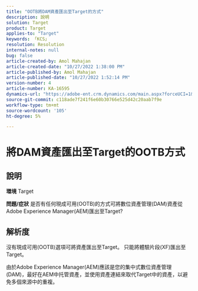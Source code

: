 ```yaml
---
title: "OOTB將DAM資產匯出至Target的方式"
description: 說明
solution: Target
product: Target
applies-to: "Target"
keywords: 「KCS」
resolution: Resolution
internal-notes: null
bug: false
article-created-by: Amol Mahajan
article-created-date: "10/27/2022 1:38:00 PM"
article-published-by: Amol Mahajan
article-published-date: "10/27/2022 1:52:14 PM"
version-number: 4
article-number: KA-16595
dynamics-url: "https://adobe-ent.crm.dynamics.com/main.aspx?forceUCI=1&pagetype=entityrecord&etn=knowledgearticle&id=86fb7590-fc55-ed11-bba2-6045bd006793"
source-git-commit: c118ade7f241f6e60b30766e525d42c20aab7f9e
workflow-type: tm+mt
source-wordcount: '105'
ht-degree: 5%

---
```


# 將DAM資產匯出至Target的OOTB方式

## 說明

<b>環境</b>
Target


<b>問題/症狀</b>
是否有任何現成可用(OOTB)的方式可將數位資產管理(DAM)資產從Adobe Experience Manager(AEM)匯出至Target?


## 解析度


沒有現成可用(OOTB)選項可將資產匯出至Target。 只能將體驗片段(XF)匯出至Target。

由於Adobe Experience Manager(AEM)應該是您的集中式數位資產管理(DAM)，最好在AEM中托管資產，並使用資產連結來取代Target中的資產，以避免多個來源中的重複。
